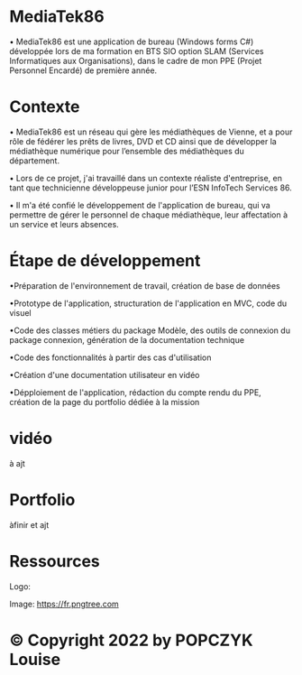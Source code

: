 # MediaTek86

• MediaTek86 est une application de bureau (Windows forms C#) développée lors de ma formation en BTS SIO option SLAM (Services Informatiques aux Organisations), dans le cadre de mon PPE (Projet Personnel Encardé) de première année.

# Contexte

• MediaTek86 est un réseau qui gère les médiathèques de Vienne, et a pour rôle de fédérer les prêts de livres, DVD et CD ainsi que de développer la médiathèque numérique pour l’ensemble des médiathèques du département.

• Lors de ce projet, j'ai travaillé dans un contexte réaliste d'entreprise, en tant que technicienne développeuse junior pour l’ESN InfoTech Services 86.

• Il m'a été confié le développement de l'application de bureau, qui va permettre de gérer le personnel de chaque médiathèque, leur affectation à un service et leurs absences.

# Étape de développement

•Préparation de l'environnement de travail, création de base de données

•Prototype de l'application, structuration de l'application en MVC, code du visuel

•Code des classes métiers du package Modèle, des outils de connexion du package connexion, génération de la documentation technique

•Code des fonctionnalités à partir des cas d'utilisation

•Création d'une documentation utilisateur en vidéo

•Dépploiement de l'application, rédaction du compte rendu du PPE, création de la page du portfolio dédiée à la mission

# vidéo

à ajt

# Portfolio
àfinir et ajt



# Ressources

Logo:

Image: https://fr.pngtree.com



# © Copyright 2022 by POPCZYK Louise
